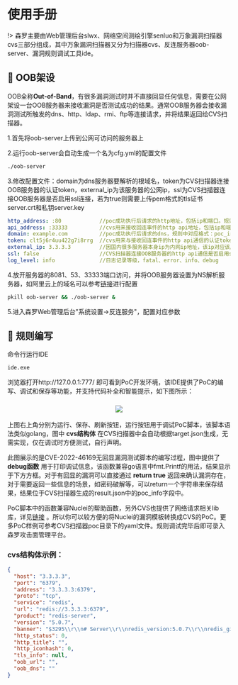 # 使用手册

!> 森罗主要由Web管理后台slwx、网络空间测绘引擎senluo和万象漏洞扫描器cvs三部分组成，其中万象漏洞扫描器又分为扫描器cvs、反连服务器oob-server、漏洞规则调试工具ide。



##  :lemon: OOB架设 <!-- {docsify-ignore} -->
OOB全称**Out-of-Band**，有很多漏洞测试时并不直接回显任何信息，需要在公网架设一台OOB服务器来接收漏洞是否测试成功的结果。通常OOB服务器会接收漏洞测试所触发的dns、http、ldap、rmi、ftp等连接请求，并将结果返回给CVS扫描器。

1.首先将oob-server上传到公网可访问的服务器上

2.运行oob-server会自动生成一个名为cfg.yml的配置文件

```bash
./oob-server
```

3.修改配置文件：domain为dns服务器要解析的根域名，token为CVS扫描器连接OOB服务器的认证token，external_ip为该服务器的公网ip，ssl为CVS扫描器连接OOB服务器是否启用ssl连接，若为true则需要上传pem格式的tls证书server.crt和私钥server.key

```yaml
http_address: :80            //poc成功执行后请求的http地址，包括ip和端口。规则中对应格式：cvs.oob_url+"-"+poc_info
api_address: :33333          //cvs用来接收回连事件的http api地址，包括ip和端口
domain: example.com          //poc成功执行后请求的dns，规则中对应格式：poc_info+"-"+cvs.oob_dns
token: clt5j6r4uu422g7i8rrg  //cvs用来与接收回连事件的http api通信的认证token
external_ip: 3.3.3.3         //因国内很多服务器本身ip为内网ip地址，该ip对应该服务器的公网ip
ssl: false                   //CVS扫描器连接OOB服务器的http api通信是否启用ssl连接
log_level: info              //日志记录等级，fatal、error、info、debug
```

4.放开服务器的8081、53、33333端口访问，并将OOB服务器设置为NS解析服务器，如阿里云上的域名可以参考[链接](https://help.aliyun.com/zh/dws/user-guide/custom-dns-host)进行配置

```bash
pkill oob-server && ./oob-server &
```

5.进入森罗Web管理后台"系统设置->反连服务"，配置对应参数

##  :melon: 规则编写 <!-- {docsify-ignore} -->

命令行运行IDE

```sh
ide.exe
```

浏览器打开http://127.0.0.1:777/ 即可看到PoC开发环境，该IDE提供了PoC的编写、调试和保存等功能，并支持代码补全和智能提示，如下图所示：

<h3 align="center">
  <img src="https://slwx.uusec.com/_media/ide.png" class="sd"/>
  <br>
</h3>


上图右上角分别为运行、保存、刷新按钮，运行按钮用于调试PoC脚本，该脚本语法类似golang，图中 **cvs结构体** 在CVS扫描器中会自动根据target.json生成，无需实现，仅在调试时方便测试，自行声明。

此图展示的是CVE-2022-46169无回显漏洞测试脚本的编写过程，图中提供了 **debug函数** 用于打印调试信息，该函数兼容go语言中fmt.Printf的用法，结果显示于下方方框。对于有回显的漏洞可以直接通过 **return true** 返回来确认漏洞存在，对于需要返回一些信息的场景，如密码破解等，可以return一个字符串来保存结果，结果位于CVS扫描器生成的result.json中的poc_info字段中。

PoC脚本中的函数兼容Nuclei的帮助函数，另外CVS也提供了网络请求相关lib库，详见[链接](https://slwx.uusec.com/#/guide/library_CN) 。所以你可以较方便的将Nuclei的漏洞模板转换成CVS的PoC。更多PoC样例可参考CVS扫描器poc目录下的yaml文件。规则调试完毕后即可录入森罗攻击面管理平台。

### cvs结构体示例：

```json
{
  "host": "3.3.3.3",
  "port": "6379",
  "address": "3.3.3.3:6379",
  "proto": "tcp",
  "service": "redis",
  "url": "redis://3.3.3.3:6379",
  "product": "redis-server",
  "version": "5.0.7",
  "banner": "$3295\\r\\n# Server\\r\\nredis_version:5.0.7\\r\\nredis_git_sha1:00000000\\r\\nredis_git_dirty:0\\r\\nredis_build_id:636cde3b5c7a3923\\r\\nredis_mode:standalone\\r\\nos:Linux 5.4.260-1.el7.elrepo.x86_64 x86_64\\r\\narch_bits:64\\r\\nmultiplexing_api:epoll\\r\\natomicvar_api:atomic-builtin\\r\\ngcc_version:9.2.1\\r\\nprocess_id:1\\r\\nrun_id:58f63d1f79ea3d6556e90fd7bbd23954ccbd8671\\r\\ntcp_port:6379\\r\\nuptime_in_seconds:4111\\r\\nuptime_in_days:0\\r\\nhz:10\\r\\nconfigured_hz:10\\r\\nlru_clock:8750810\\r\\nexecutable:/redis-server\\r\\nconfig_file:/etc/redis/redis.conf\\r\\n\\r\\n# Clients\\r\\nconn",
  "http_status": 0,
  "http_title": "",
  "http_iconhash": 0,
  "tls_info": null,
  "oob_url": "",
  "oob_dns": ""
}
```

